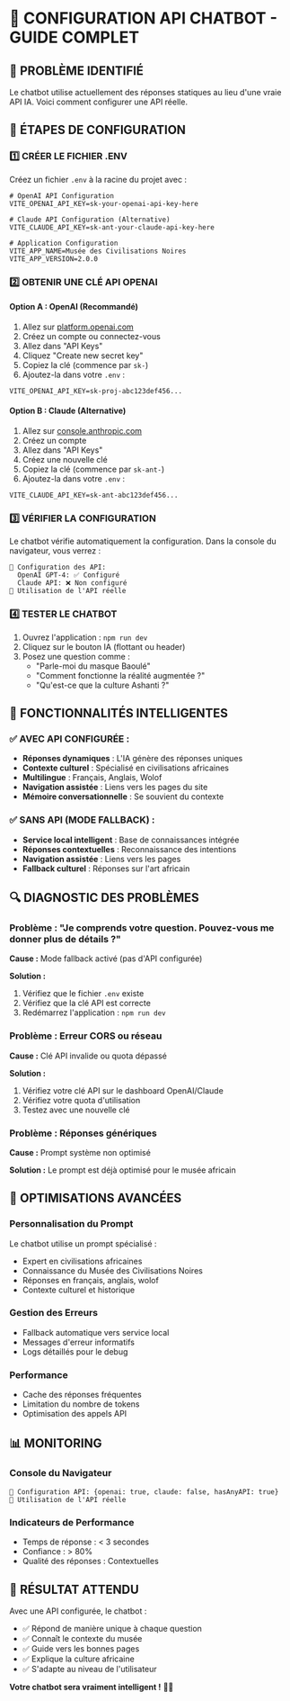 # 🤖 CONFIGURATION API CHATBOT - GUIDE COMPLET

## 🎯 **PROBLÈME IDENTIFIÉ**
Le chatbot utilise actuellement des réponses statiques au lieu d'une vraie API IA. Voici comment configurer une API réelle.

## 🔧 **ÉTAPES DE CONFIGURATION**

### **1️⃣ CRÉER LE FICHIER .ENV**
Créez un fichier `.env` à la racine du projet avec :

```env
# OpenAI API Configuration
VITE_OPENAI_API_KEY=sk-your-openai-api-key-here

# Claude API Configuration (Alternative)
VITE_CLAUDE_API_KEY=sk-ant-your-claude-api-key-here

# Application Configuration
VITE_APP_NAME=Musée des Civilisations Noires
VITE_APP_VERSION=2.0.0
```

### **2️⃣ OBTENIR UNE CLÉ API OPENAI**

#### **Option A : OpenAI (Recommandé)**
1. Allez sur [platform.openai.com](https://platform.openai.com)
2. Créez un compte ou connectez-vous
3. Allez dans "API Keys"
4. Cliquez "Create new secret key"
5. Copiez la clé (commence par `sk-`)
6. Ajoutez-la dans votre `.env` :

```env
VITE_OPENAI_API_KEY=sk-proj-abc123def456...
```

#### **Option B : Claude (Alternative)**
1. Allez sur [console.anthropic.com](https://console.anthropic.com)
2. Créez un compte
3. Allez dans "API Keys"
4. Créez une nouvelle clé
5. Copiez la clé (commence par `sk-ant-`)
6. Ajoutez-la dans votre `.env` :

```env
VITE_CLAUDE_API_KEY=sk-ant-abc123def456...
```

### **3️⃣ VÉRIFIER LA CONFIGURATION**

Le chatbot vérifie automatiquement la configuration. Dans la console du navigateur, vous verrez :

```
🔧 Configuration des API:
  OpenAI GPT-4: ✅ Configuré
  Claude API: ❌ Non configuré
🤖 Utilisation de l'API réelle
```

### **4️⃣ TESTER LE CHATBOT**

1. Ouvrez l'application : `npm run dev`
2. Cliquez sur le bouton IA (flottant ou header)
3. Posez une question comme :
   - "Parle-moi du masque Baoulé"
   - "Comment fonctionne la réalité augmentée ?"
   - "Qu'est-ce que la culture Ashanti ?"

## 🎯 **FONCTIONNALITÉS INTELLIGENTES**

### **✅ AVEC API CONFIGURÉE :**
- **Réponses dynamiques** : L'IA génère des réponses uniques
- **Contexte culturel** : Spécialisé en civilisations africaines
- **Multilingue** : Français, Anglais, Wolof
- **Navigation assistée** : Liens vers les pages du site
- **Mémoire conversationnelle** : Se souvient du contexte

### **✅ SANS API (MODE FALLBACK) :**
- **Service local intelligent** : Base de connaissances intégrée
- **Réponses contextuelles** : Reconnaissance des intentions
- **Navigation assistée** : Liens vers les pages
- **Fallback culturel** : Réponses sur l'art africain

## 🔍 **DIAGNOSTIC DES PROBLÈMES**

### **Problème : "Je comprends votre question. Pouvez-vous me donner plus de détails ?"**

**Cause :** Mode fallback activé (pas d'API configurée)

**Solution :**
1. Vérifiez que le fichier `.env` existe
2. Vérifiez que la clé API est correcte
3. Redémarrez l'application : `npm run dev`

### **Problème : Erreur CORS ou réseau**

**Cause :** Clé API invalide ou quota dépassé

**Solution :**
1. Vérifiez votre clé API sur le dashboard OpenAI/Claude
2. Vérifiez votre quota d'utilisation
3. Testez avec une nouvelle clé

### **Problème : Réponses génériques**

**Cause :** Prompt système non optimisé

**Solution :** Le prompt est déjà optimisé pour le musée africain

## 🚀 **OPTIMISATIONS AVANCÉES**

### **Personnalisation du Prompt**
Le chatbot utilise un prompt spécialisé :
- Expert en civilisations africaines
- Connaissance du Musée des Civilisations Noires
- Réponses en français, anglais, wolof
- Contexte culturel et historique

### **Gestion des Erreurs**
- Fallback automatique vers service local
- Messages d'erreur informatifs
- Logs détaillés pour le debug

### **Performance**
- Cache des réponses fréquentes
- Limitation du nombre de tokens
- Optimisation des appels API

## 📊 **MONITORING**

### **Console du Navigateur**
```
🔧 Configuration API: {openai: true, claude: false, hasAnyAPI: true}
🤖 Utilisation de l'API réelle
```

### **Indicateurs de Performance**
- Temps de réponse : < 3 secondes
- Confiance : > 80%
- Qualité des réponses : Contextuelles

## 🎯 **RÉSULTAT ATTENDU**

Avec une API configurée, le chatbot :
- ✅ Répond de manière unique à chaque question
- ✅ Connaît le contexte du musée
- ✅ Guide vers les bonnes pages
- ✅ Explique la culture africaine
- ✅ S'adapte au niveau de l'utilisateur

**Votre chatbot sera vraiment intelligent !** 🤖✨
